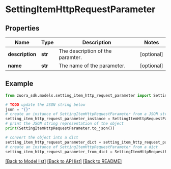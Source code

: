 # SettingItemHttpRequestParameter


## Properties

Name | Type | Description | Notes
------------ | ------------- | ------------- | -------------
**description** | **str** | The description of the paramter. | [optional] 
**name** | **str** | The name of the parameter. | [optional] 

## Example

```python
from zuora_sdk.models.setting_item_http_request_parameter import SettingItemHttpRequestParameter

# TODO update the JSON string below
json = "{}"
# create an instance of SettingItemHttpRequestParameter from a JSON string
setting_item_http_request_parameter_instance = SettingItemHttpRequestParameter.from_json(json)
# print the JSON string representation of the object
print(SettingItemHttpRequestParameter.to_json())

# convert the object into a dict
setting_item_http_request_parameter_dict = setting_item_http_request_parameter_instance.to_dict()
# create an instance of SettingItemHttpRequestParameter from a dict
setting_item_http_request_parameter_from_dict = SettingItemHttpRequestParameter.from_dict(setting_item_http_request_parameter_dict)
```
[[Back to Model list]](../README.md#documentation-for-models) [[Back to API list]](../README.md#documentation-for-api-endpoints) [[Back to README]](../README.md)


